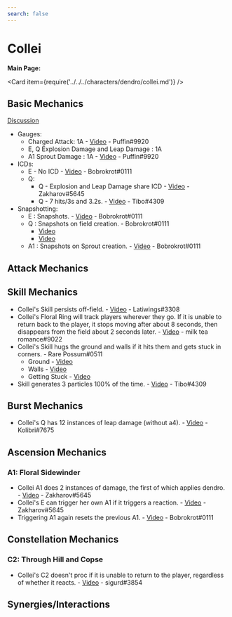 ```yaml
---
search: false
---
```


# Collei

**Main Page:**

<Card item={require('../../../characters/dendro/collei.md')} />

## Basic Mechanics

[Discussion](https://tickets.deeznuts.moe/transcripts/collei-basic-mechanics)

* Gauges:
  * Charged Attack: 1A - [Video](https://youtu.be/NfwfnvjvmDE) - Puffin\#9920
  * E, Q Explosion Damage and Leap Damage : 1A
  * A1 Sprout Damage : 1A - [Video](https://youtu.be/wDsVdTCkS54) - Puffin\#9920
* ICDs:
  * E - No ICD - [Video](https://youtu.be/612kWuU7CrI) - Bobrokrot\#0111
  * Q:
    * Q - Explosion and Leap Damage share ICD - [Video](https://youtu.be/W6W9SevtB0o) - Zakharov\#5645
    * Q - 7 hits/3s and 3.2s. - [Video](https://youtu.be/IfpGG1bQHTM) - Tibo\#4309
* Snapshotting:
  * E : Snapshots. - [Video](https://youtu.be/bhNUn1K_Sng) - Bobrokrot\#0111
  * Q : Snapshots on field creation. - Bobrokrot\#0111
    * [Video](https://youtu.be/0fetZV5kLy4) 
    * [Video](https://youtu.be/zcyO-zB6-kM) 
  * A1 : Snapshots on Sprout creation. - [Video](https://youtu.be/grrnWrGVJFQ) - Bobrokrot\#0111
 
## Attack Mechanics

## Skill Mechanics

* Collei's Skill persists off-field. - [Video](https://youtu.be/eMgUOwJeGh8) - Latiwings\#3308
* Collei's Floral Ring will track players wherever they go. If it is unable to return back to the player, it stops moving after about 8 seconds, then disappears from the field about 2 seconds later. - [Video](https://www.youtube.com/watch?v=tVaLVePcSa4) - milk tea romance\#9022
* Collei's Skill hugs the ground and walls if it hits them and gets stuck in corners. - Rare Possum\#0511
  * Ground - [Video](https://youtu.be/HaW7FLxIrVE)
  * Walls - [Video](https://youtu.be/JM_9pkUIjYE)
  * Getting Stuck - [Video](https://youtu.be/vX8XOteOg7k)
* Skill generates 3 particles 100% of the time. - [Video](https://youtu.be/USQbzm0qxbI) - Tibo\#4309


## Burst Mechanics

*  Collei's Q has 12 instances of leap damage (without a4). - [Video](https://youtu.be/5chUsA2IqHU?t=27) - Kolibri\#7675

## Ascension Mechanics

### A1: Floral Sidewinder

* Collei A1 does 2 instances of damage, the first of which applies dendro. - [Video](https://youtu.be/megXYAVX9vM) - Zakharov\#5645
* Collei's E can trigger her own A1 if it triggers a reaction. - [Video](https://youtu.be/megXYAVX9vM) - Zakharov\#5645
* Triggering A1 again resets the previous A1. - [Video](https://youtu.be/612kWuU7CrI) - Bobrokrot\#0111

## Constellation Mechanics

### C2: Through Hill and Copse

* Collei's C2 doesn't proc if it is unable to return to the player, regardless of whether it reacts. - [Video](https://youtu.be/dGji1X1tnUA) - sigurd\#3854

## Synergies/Interactions
